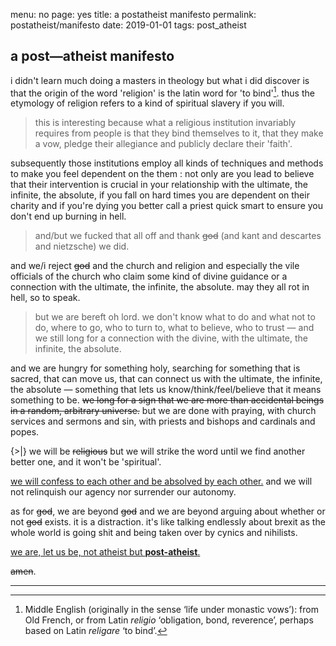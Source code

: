 menu: no
page: yes
title: a postatheist manifesto
permalink: postatheist/manifesto
date: 2019-01-01
tags: post_atheist

## a post—atheist manifesto

i didn't learn much doing a masters in theology but what i did discover is that the origin of the word 'religion' is the latin word for 'to bind'[^3]. thus the etymology of religion refers to a kind of spiritual slavery if you will. 

> this is interesting because what a religious institution invariably requires from people is that they bind themselves to it, that they make a vow, pledge their allegiance and publicly declare their 'faith'.

subsequently those institutions employ all kinds of techniques and methods to make you feel dependent on the them : not only are you lead to believe that their intervention is crucial in your relationship with the ultimate, the infinite, the absolute, if you fall on hard times you are dependent on their charity and if you're dying you better call a priest quick smart to ensure you don't end up burning in hell. 

> and/but we fucked that all off and thank ~~god~~ (and kant and descartes and nietzsche) we did.

and we/i reject ~~god~~ and the church and religion and especially the vile officials of the church who claim some kind of divine guidance or a connection with the ultimate, the infinite, the absolute. may they all rot in hell, so to speak. 

> but we are bereft oh lord. we don't know what to do and what not to do, where to go, who to turn to, what to believe, who to trust — and we still long for a connection with the divine, with the ultimate, the infinite, the absolute.

and we are hungry for something holy, searching for something that is sacred, that can move us, that can connect us with the ultimate, the infinite, the absolute — something that lets us know/think/feel/believe that it means something to be. <strike>we long for a sign that we are more than accidental beings in a random, arbitrary universe.</strike> but we are done with praying, with church services and sermons and sin, with priests and bishops and cardinals and popes.

{>|} we will be ~~religious~~ but we will strike the word until we find another better one, and it won't be 'spiritual'. 

[we will confess to each other and be absolved by each other.](https://www.theguardian.com/lifeandstyle/2017/jan/29/how-to-die-well) and we will not relinquish our agency nor surrender our autonomy.

as for ~~god~~, we are beyond ~~god~~ and we are beyond arguing about whether or not  ~~god~~ exists. it is a distraction. it's like talking endlessly about brexit as the whole world is going shit and being taken over by cynics and nihilists.

[we are, let us be, not atheist but **post-atheist**.](http://postatheist.net)

~~amen~~.

[^3]: Middle English (originally in the sense ‘life under monastic vows’): from Old French, or from Latin *religio* ‘obligation, bond, reverence’, perhaps based on Latin *religare* ‘to bind’.

------

